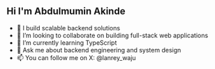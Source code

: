 ## Hi I'm Abdulmumin Akinde

- 🔭 I build scalable backend solutions
- 👯 I’m looking to collaborate on building full-stack web applications
- 🌱 I’m currently learning TypeScript
- 💬 Ask me about backend engineering and system design
- 📫 You can follow me on X: @lanrey_waju
